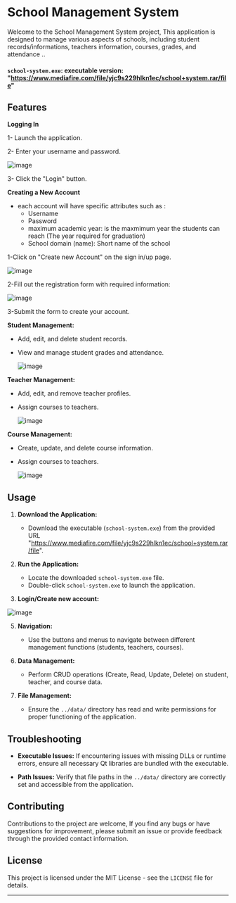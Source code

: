 # School Management System

Welcome to the School Management System project, This application is designed to manage various aspects of schools, including student records/informations, teachers information, courses, grades, and attendance ..


#### `school-system.exe`: executable version: "https://www.mediafire.com/file/yjc9s229hlkn1ec/school+system.rar/file"
## Features

**Logging In**

1- Launch the application.

2- Enter your username and password.
    
![image](https://github.com/abdelhak-k/School-Management-System/assets/152446357/904fc51b-78e5-4850-acaf-5d08d9e37c14)

3- Click the "Login" button.


**Creating a New Account** 
* each account will have specific attributes such as :
   - Username
   - Password
   - maximum academic year: is the maxmimum year the students can reach (The year required for graduation)
   - School domain (name): Short name of the school

1-Click on "Create new Account" on the sign in/up page.

![image](https://github.com/abdelhak-k/School-Management-System/assets/152446357/082e20da-4240-4d10-b341-ed6c92439b98)

2-Fill out the registration form with required information:

   ![image](https://github.com/abdelhak-k/School-Management-System/assets/152446357/f9f5d685-8d95-4ab6-aaf6-8273de5545c9)

3-Submit the form to create your account.


**Student Management:**
  - Add, edit, and delete student records.
  - View and manage student grades and attendance.

    ![image](https://github.com/abdelhak-k/School-Management-System/assets/152446357/0b8acd8f-dfe2-43d0-bbd7-ea5c0923faba)


**Teacher Management:**
  - Add, edit, and remove teacher profiles.
  - Assign courses to teachers.

    ![image](https://github.com/abdelhak-k/School-Management-System/assets/152446357/685ee1a8-7472-45b6-969c-6c1e06521907)


**Course Management:**
  - Create, update, and delete course information.
  - Assign courses to teachers.

    ![image](https://github.com/abdelhak-k/School-Management-System/assets/152446357/0884af26-fc3b-45b3-ac85-51d28a3ff8e1)


## Usage

1. **Download the Application:**
   - Download the executable (`school-system.exe`) from the provided URL "https://www.mediafire.com/file/yjc9s229hlkn1ec/school+system.rar/file".

2. **Run the Application:**
   - Locate the downloaded `school-system.exe` file.
   - Double-click `school-system.exe` to launch the application.

3. **Login/Create new account:**
   
![image](https://github.com/abdelhak-k/School-Management-System/assets/152446357/0b897af5-58ae-4ede-8dc3-f137bff0183b)



5. **Navigation:**
   - Use the buttons and menus to navigate between different management functions (students, teachers, courses).

6. **Data Management:**
   - Perform CRUD operations (Create, Read, Update, Delete) on student, teacher, and course data.

7. **File Management:**
   - Ensure the `../data/` directory has read and write permissions for proper functioning of the application.

## Troubleshooting

- **Executable Issues:** If encountering issues with missing DLLs or runtime errors, ensure all necessary Qt libraries are bundled with the executable.

- **Path Issues:** Verify that file paths in the `../data/` directory are correctly set and accessible from the application.

## Contributing

Contributions to the project are welcome, If you find any bugs or have suggestions for improvement, please submit an issue or provide feedback through the provided contact information.

## License

This project is licensed under the MIT License - see the `LICENSE` file for details.

---


